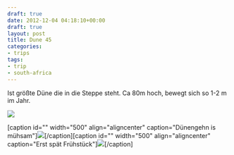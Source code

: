 ```yaml
---
draft: true
date: 2012-12-04 04:18:10+00:00
draft: true
layout: post
title: Dune 45
categories:
- trips
tags:
- trip
- south-africa
---
```


Ist größte Düne die in die Steppe steht. Ca 80m hoch, bewegt sich so 1-2 m im Jahr.



<!-- more -->




[![](http://clemi.ag3r.at/wp-content/uploads/2012/12/wpid-Photo-04.12.2012-0448.jpg)](http://clemi.ag3r.at/wp-content/uploads/2012/12/wpid-Photo-04.12.2012-0448.jpg)



[caption id="" width="500" align="aligncenter" caption="Dünengehn is mühsam"][![](http://clemi.ag3r.at/wp-content/uploads/2012/12/wpid-Photo-04.12.2012-0504.jpg)](http://clemi.ag3r.at/wp-content/uploads/2012/12/wpid-Photo-04.12.2012-0504.jpg)[/caption][caption id="" width="500" align="aligncenter" caption="Erst spät Frühstück"][![](http://clemi.ag3r.at/wp-content/uploads/2012/12/wpid-Photo-04.12.2012-0621.jpg)](http://clemi.ag3r.at/wp-content/uploads/2012/12/wpid-Photo-04.12.2012-0621.jpg)[/caption]
